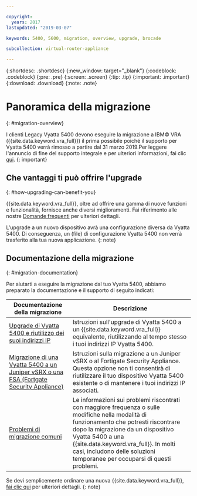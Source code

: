 ```yaml
---

copyright:
  years: 2017
lastupdated: "2019-03-07"

keywords: 5400, 5600, migration, overview, upgrade, brocade

subcollection: virtual-router-appliance

---
```


{:shortdesc: .shortdesc}
{:new_window: target="_blank"}
{:codeblock: .codeblock}
{:pre: .pre}
{:screen: .screen}
{:tip: .tip}
{:important: .important}
{:download: .download}
{:note: .note}

# Panoramica della migrazione
{: #migration-overview}

I clienti Legacy Vyatta 5400 devono eseguire la migrazione a IBM© VRA ({{site.data.keyword.vra_full}}) il prima possibile poiché il supporto per Vyatta 5400 verrà rimosso a partire dal 31 marzo 2019.Per leggere l'annuncio di fine del supporto integrale e per ulteriori informazioni, fai clic [qui](/docs/infrastructure/virtual-router-appliance?topic=virtual-router-appliance-vyatta-5400-end-of-support-announcement).
{: important}

## Che vantaggi ti può offrire l'upgrade
{: #how-upgrading-can-benefit-you}

{{site.data.keyword.vra_full}}, oltre ad offrire una gamma di nuove funzioni e funzionalità, fornisce anche diversi miglioramenti. Fai riferimento alle nostre [Domande frequenti](/docs/infrastructure/virtual-router-appliance?topic=virtual-router-appliance-faqs-for-ibm-virtual-router-appliance#what-improvements-does-the-virtual-router-appliance-vyatta-5600-have-over-the-vyatta-5400-) per ulteriori dettagli.

L'upgrade a un nuovo dispositivo avrà una configurazione diversa da Vyatta 5400. Di conseguenza, un (file) di configurazione Vyatta 5400 non verrà trasferito alla tua nuova applicazione.
{: note}

## Documentazione della migrazione
{: #migration-documentation}

Per aiutarti a eseguire la migrazione dal tuo Vyatta 5400, abbiamo preparato la documentazione e il supporto di seguito indicati:

| Documentazione della migrazione | Descrizione |
| ------------- | ------------- |
| [Upgrade di Vyatta 5400 e riutilizzo dei suoi indirizzi IP](/docs/infrastructure/virtual-router-appliance?topic=virtual-router-appliance-upgrading-the-vyatta-5400-and-reusing-its-ip-addresses) | Istruzioni sull'upgrade di Vyatta 5400 a un {{site.data.keyword.vra_full}} equivalente, riutilizzando al tempo stesso i tuoi indirizzi IP Vyatta 5400. |
| [Migrazione di una Vyatta 5400 a un Juniper vSRX o una FSA (Fortgate Security Appliance) ](/docs/infrastructure/virtual-router-appliance?topic=virtual-router-appliance-migrating-a-vyatta-5400-to-a-juniper-vsrx-or-fortigate-security-appliance-fsa-10gbps) | Istruzioni sulla migrazione a un Juniper vSRX o al Fortigate Security Appliance. Questa opzione non ti consentirà di riutilizzare il tuo dispositivo Vyatta 5400 esistente o di mantenere i tuoi indirizzi IP associati. |
| [Problemi di migrazione comuni](/docs/infrastructure/virtual-router-appliance?topic=virtual-router-appliance-vyatta-5400-common-migration-issues)  | Le informazioni sui problemi riscontrati con maggiore frequenza o sulle modifiche nella modalità di funzionamento che potresti riscontrare dopo la migrazione da un dispositivo Vyatta 5400 a una {{site.data.keyword.vra_full}}. In molti casi, includono delle soluzioni temporanee per occuparsi di questi problemi. |

Se devi semplicemente ordinare una nuova {{site.data.keyword.vra_full}}, [fai clic qui](/docs/infrastructure/virtual-router-appliance?topic=virtual-router-appliance-getting-started) per ulteriori dettagli.
{: note}
